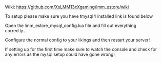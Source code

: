 Wiki: https://github.com/XxLMM13xXgaming/lmm_estore/wiki

To setup please make sure you have tmysql4 installed link is found below

Open the lmm_estore_mysql_config.lua file and fill out everything correctly...

Configure the normal config to your likings and then restart your server!

If setting up for the first time make sure to watch the console and check for any errors as the mysql setup could have gone wrong!
